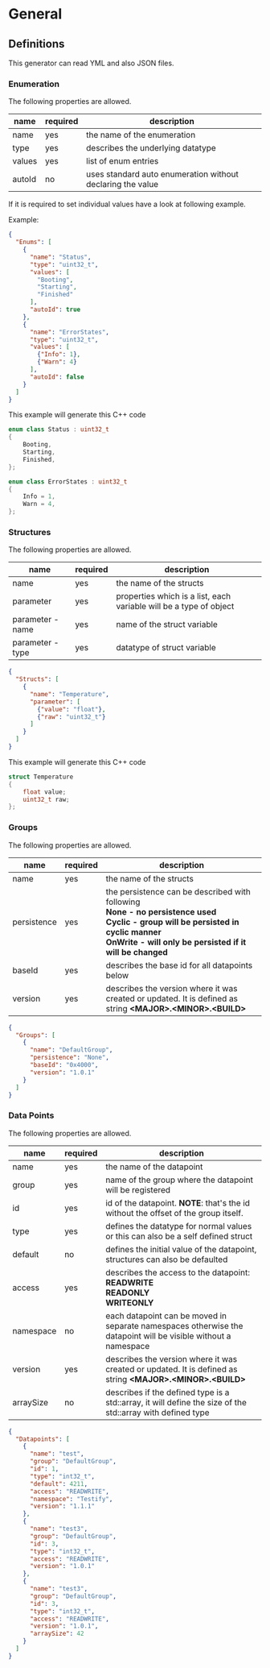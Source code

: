 # General

## Definitions

This generator can read YML and also JSON files.

### Enumeration

The following properties are allowed.

| name   | required | description                                                |
|--------|----------|------------------------------------------------------------|
| name   | yes      | the name of the enumeration                                |
| type   | yes      | describes the underlying datatype                          |
| values | yes      | list of enum entries                                       |
| autoId | no       | uses standard auto enumeration without declaring the value |

If it is required to set individual values have a look at following example.

Example:

```json
{
  "Enums": [
    {
      "name": "Status",
      "type": "uint32_t",
      "values": [
        "Booting",
        "Starting",
        "Finished"
      ],
      "autoId": true
    },
    {
      "name": "ErrorStates",
      "type": "uint32_t",
      "values": [
        {"Info": 1},
        {"Warn": 4}
      ],
      "autoId": false
    }
  ]
}
```

This example will generate this C++ code

```c++
enum class Status : uint32_t
{
    Booting,
    Starting,
    Finished,
};

enum class ErrorStates : uint32_t
{
    Info = 1,
    Warn = 4,
};
```

### Structures

The following properties are allowed.

| name             | required | description                                                        |
|------------------|----------|--------------------------------------------------------------------|
| name             | yes      | the name of the structs                                            |
| parameter        | yes      | properties which is a list, each variable will be a type of object |
| parameter - name | yes      | name of the struct variable                                        |
| parameter - type | yes      | datatype of struct variable                                        |

```json
{
  "Structs": [
    {
      "name": "Temperature",
      "parameter": [
        {"value": "float"},
        {"raw": "uint32_t"}
      ]
    }
  ]
}
```

This example will generate this C++ code

```c++
struct Temperature
{
    float value;
    uint32_t raw;
};
```

### Groups

The following properties are allowed.

| name        | required | description                                                                                                                                                                                         |
|-------------|----------|-----------------------------------------------------------------------------------------------------------------------------------------------------------------------------------------------------|
| name        | yes      | the name of the structs                                                                                                                                                                             |
| persistence | yes      | the persistence can be described with following<br/>**None - no persistence used<br/>Cyclic - group will be persisted in cyclic manner<br/>OnWrite - will only be persisted if it will be changed** |
| baseId      | yes      | describes the base id for all datapoints below                                                                                                                                                      |
| version     | yes      | describes the version where it was created or updated. It is defined as string **\<MAJOR>.\<MINOR>.\<BUILD>**                                                                                       |

```json
{
  "Groups": [
    {
      "name": "DefaultGroup",
      "persistence": "None",
      "baseId": "0x4000",
      "version": "1.0.1"
    }
  ]
}
```

### Data Points

The following properties are allowed.

| name      | required | description                                                                                                    |
|-----------|----------|----------------------------------------------------------------------------------------------------------------|
| name      | yes      | the name of the datapoint                                                                                      |
| group     | yes      | name of the group where the datapoint will be registered                                                       |
| id        | yes      | id of the datapoint. **NOTE**: that's the id without the offset of the group itself.                           |
| type      | yes      | defines the datatype for normal values or this can also be a self defined struct                               |
| default   | no       | defines the initial value of the datapoint, structures can also be defaulted                                   |
| access    | yes      | describes the access to the datapoint:**<br/>READWRITE<br/>READONLY<br/>WRITEONLY**                            |
| namespace | no       | each datapoint can be moved in separate namespaces otherwise the datapoint will be visible without a namespace |
| version   | yes      | describes the version where it was created or updated. It is defined as string **\<MAJOR>.\<MINOR>.\<BUILD>**  |
| arraySize | no       | describes if the defined type is a std::array, it will define the size of the std::array with defined type     |

```json
{
  "Datapoints": [
    {
      "name": "test",
      "group": "DefaultGroup",
      "id": 1,
      "type": "int32_t",
      "default": 4211,
      "access": "READWRITE",
      "namespace": "Testify",
      "version": "1.1.1"
    },
    {
      "name": "test3",
      "group": "DefaultGroup",
      "id": 3,
      "type": "int32_t",
      "access": "READWRITE",
      "version": "1.0.1"
    },
    {
      "name": "test3",
      "group": "DefaultGroup",
      "id": 3,
      "type": "int32_t",
      "access": "READWRITE",
      "version": "1.0.1",
      "arraySize": 42
    }
  ]
}

```
